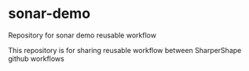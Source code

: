 # sonar-demo
Repository for sonar demo reusable workflow

This repository is for sharing reusable workflow between SharperShape github workflows
